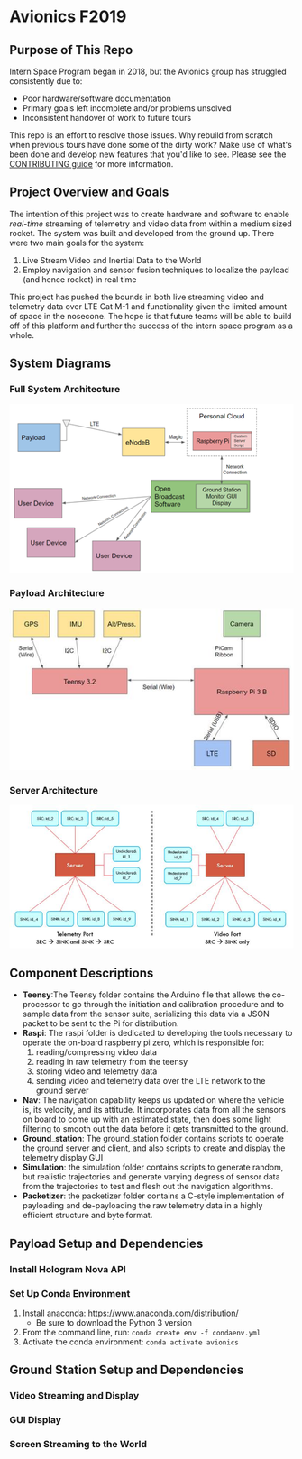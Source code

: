 # Avionics F2019
## Purpose of This Repo
Intern Space Program began in 2018, but the Avionics group has struggled consistently due to:
* Poor hardware/software documentation
* Primary goals left incomplete and/or problems unsolved
* Inconsistent handover of work to future tours

This repo is an effort to resolve those issues. Why rebuild from scratch when previous tours have done some of the dirty work? Make use of what's been done and develop new features that you'd like to see. Please see the [CONTRIBUTING guide](https://github.com/intern-space-program/avionics/blob/master/CONTRIBUTING.md) for more information.

## Project Overview and Goals
The intention of this project was to create hardware and software to enable *real-time* streaming of telemetry and video data from within a medium sized rocket. The system was built and developed from the ground up. 
There were two main goals for the system:
1. Live Stream Video and Inertial Data to the World
2. Employ navigation and sensor fusion techniques to localize the payload (and hence rocket) in real time

This project has pushed the bounds in both live streaming video and telemetry data over LTE Cat M-1 and functionality given the limited amount of space in the nosecone. The hope is that future teams will be able to build off of this platform and further the success of the intern space program as a whole.

## System Diagrams
### Full System Architecture

![full system](system_diagram.png)

### Payload Architecture

![payload](payload_diagram.jpg)

### Server Architecture

![payload](server_diagram.jpg)

## Component Descriptions
- **Teensy**:The Teensy folder contains the Arduino file that allows the co-processor to go through the initiation and calibration procedure and to  sample data from the sensor suite, serializing this data via a JSON packet to be sent to the Pi for distribution.
- **Raspi**: The raspi folder is dedicated to developing the tools necessary to operate the on-board raspberry pi zero, which is responsible for: 
  1. reading/compressing video data
  2. reading in raw telemetry from the teensy
  3. storing video and telemetry data
  4. sending video and telemetry data over the LTE network to the ground server
- **Nav**: The navigation capability keeps us updated on where the vehicle is, its velocity, and its attitude. It incorporates data from all the sensors on board to come up with an estimated state, then does some light filtering to smooth out the data before it gets transmitted to the ground.
- **Ground_station**: The ground_station folder contains scripts to operate the ground server and client, and also scripts to create and display the telemetry display GUI
- **Simulation**: the simulation folder contains scripts to generate random, but realistic trajectories and generate varying degress of sensor data from the trajectories to test and flesh out the navigation algorithms. 
- **Packetizer**: the packetizer folder contains a C-style implementation of payloading and de-payloading the raw telemetry data in a highly efficient structure and byte format. 

## Payload Setup and Dependencies
### Install Hologram Nova API
### Set Up Conda Environment
1. Install anaconda: https://www.anaconda.com/distribution/
    - Be sure to download the Python 3 version
2. From the command line, run: `conda create env -f condaenv.yml`
3. Activate the conda environment: `conda activate avionics`

## Ground Station Setup and Dependencies
### Video Streaming and Display
### GUI Display
### Screen Streaming to the World
